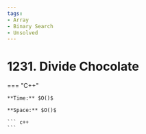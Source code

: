 ```yaml
---
tags:
- Array
- Binary Search
- Unsolved
---
```



# 1231. Divide Chocolate

=== "C++"

    **Time:** $O()$

    **Space:** $O()$

    ``` c++
    ```